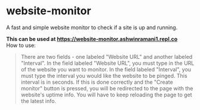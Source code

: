 # website-monitor
A fast and simple website monitor to check if a site is up and running.

**This can be used at https://website-monitor.ashwinramani1.repl.co**  
How to use:
> There are two fields - one labeled "Website URL" and another labeled "Interval".
> In the field labeled "Website URL", you must type in the URL of the website you want to monitor.
> In the field labeled "Interval", you must type the interval you would like the website to be pinged. This interval is in seconds.
> If this is done correctly and the "Create monitor" button is pressed, you will be redirected to the page with the website's uptime info. You will have to keep reloading the page to get the latest info.
